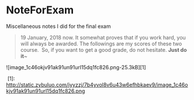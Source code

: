 # NoteForExam
Miscellaneous notes I did for the final exam


> 19 January, 2018 now. It somewhat proves that if you work hard, you will always be awarded.
  The followings are my scores of these two course.
  So, if you want to get a good grade, do not hesitate. **Just do it**~
  
  ![image_1c46okjv91ak91un91url15dq1fc826.png-25.3kB][1]
  
  [1]: http://static.zybuluo.com/jyyzzj/7b4yvol8v6u43w6efhbkaev9/image_1c46okjv91ak91un91url15dq1fc826.png
